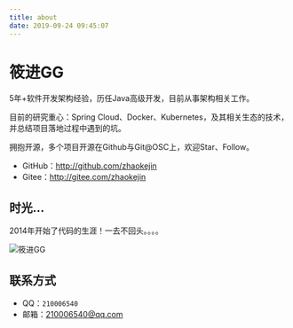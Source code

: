 ```yaml
---
title: about
date: 2019-09-24 09:45:07
---
```




# 筱进GG

5年+软件开发架构经验，历任Java高级开发，目前从事架构相关工作。

目前的研究重心：Spring Cloud、Docker、Kubernetes，及其相关生态的技术，并总结项目落地过程中遇到的坑。

拥抱开源，多个项目开源在Github与Git@OSC上，欢迎Star、Follow。

- GitHub：http://github.com/zhaokejin
- Gitee：http://gitee.com/zhaokejin

## 时光…

2014年开始了代码的生涯！一去不回头。。。。

![筱进GG](/images/about/timg.jpg)

## 联系方式

- QQ：`210006540`
- 邮箱：210006540@qq.com

